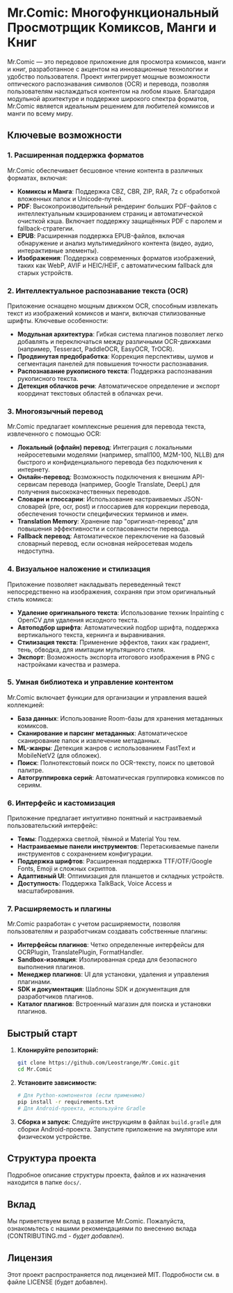 # Mr.Comic: Многофункциональный Просмотрщик Комиксов, Манги и Книг

Mr.Comic — это передовое приложение для просмотра комиксов, манги и книг, разработанное с акцентом на инновационные технологии и удобство пользователя. Проект интегрирует мощные возможности оптического распознавания символов (OCR) и перевода, позволяя пользователям наслаждаться контентом на любом языке. Благодаря модульной архитектуре и поддержке широкого спектра форматов, Mr.Comic является идеальным решением для любителей комиксов и манги по всему миру.

## Ключевые возможности

### 1. Расширенная поддержка форматов

Mr.Comic обеспечивает бесшовное чтение контента в различных форматах, включая:

-   **Комиксы и Манга**: Поддержка CBZ, CBR, ZIP, RAR, 7z с обработкой вложенных папок и Unicode-путей.
-   **PDF**: Высокопроизводительный рендеринг больших PDF-файлов с интеллектуальным кэшированием страниц и автоматической очисткой кэша. Включает поддержку защищённых PDF с паролем и fallback-стратегии.
-   **EPUB**: Расширенная поддержка EPUB-файлов, включая обнаружение и анализ мультимедийного контента (видео, аудио, интерактивные элементы).
-   **Изображения**: Поддержка современных форматов изображений, таких как WebP, AVIF и HEIC/HEIF, с автоматическим fallback для старых устройств.

### 2. Интеллектуальное распознавание текста (OCR)

Приложение оснащено мощным движком OCR, способным извлекать текст из изображений комиксов и манги, включая стилизованные шрифты. Ключевые особенности:

-   **Модульная архитектура**: Гибкая система плагинов позволяет легко добавлять и переключаться между различными OCR-движками (например, Tesseract, PaddleOCR, EasyOCR, TrOCR).
-   **Продвинутая предобработка**: Коррекция перспективы, шумов и сегментация панелей для повышения точности распознавания.
-   **Распознавание рукописного текста**: Поддержка распознавания рукописного текста.
-   **Детекция облачков речи**: Автоматическое определение и экспорт координат текстовых областей в облачках речи.

### 3. Многоязычный перевод

Mr.Comic предлагает комплексные решения для перевода текста, извлеченного с помощью OCR:

-   **Локальный (офлайн) перевод**: Интеграция с локальными нейросетевыми моделями (например, small100, M2M-100, NLLB) для быстрого и конфиденциального перевода без подключения к интернету.
-   **Онлайн-перевод**: Возможность подключения к внешним API-сервисам перевода (например, Google Translate, DeepL) для получения высококачественных переводов.
-   **Словари и глоссарии**: Использование настраиваемых JSON-словарей (pre, ocr, post) и глоссариев для коррекции перевода, обеспечения точности специфических терминов и имен.
-   **Translation Memory**: Хранение пар "оригинал-перевод" для повышения эффективности и согласованности перевода.
-   **Fallback перевод**: Автоматическое переключение на базовый словарный перевод, если основная нейросетевая модель недоступна.

### 4. Визуальное наложение и стилизация

Приложение позволяет накладывать переведенный текст непосредственно на изображения, сохраняя при этом оригинальный стиль комикса:

-   **Удаление оригинального текста**: Использование техник Inpainting с OpenCV для удаления исходного текста.
-   **Автоподбор шрифта**: Автоматический подбор шрифта, поддержка вертикального текста, кернинга и выравнивания.
-   **Стилизация текста**: Применение эффектов, таких как градиент, тень, обводка, для имитации мультяшного стиля.
-   **Экспорт**: Возможность экспорта итогового изображения в PNG с настройками качества и размера.

### 5. Умная библиотека и управление контентом

Mr.Comic включает функции для организации и управления вашей коллекцией:

-   **База данных**: Использование Room-базы для хранения метаданных комиксов.
-   **Сканирование и парсинг метаданных**: Автоматическое сканирование папок и извлечение метаданных.
-   **ML-жанры**: Детекция жанров с использованием FastText и MobileNetV2 (для обложек).
-   **Поиск**: Полнотекстовый поиск по OCR-тексту, поиск по цветовой палитре.
-   **Автогруппировка серий**: Автоматическая группировка комиксов по сериям.

### 6. Интерфейс и кастомизация

Приложение предлагает интуитивно понятный и настраиваемый пользовательский интерфейс:

-   **Темы**: Поддержка светлой, тёмной и Material You тем.
-   **Настраиваемые панели инструментов**: Перетаскиваемые панели инструментов с сохранением конфигурации.
-   **Поддержка шрифтов**: Расширенная поддержка TTF/OTF/Google Fonts, Emoji и сложных скриптов.
-   **Адаптивный UI**: Оптимизация для планшетов и складных устройств.
-   **Доступность**: Поддержка TalkBack, Voice Access и масштабирования.

### 7. Расширяемость и плагины

Mr.Comic разработан с учетом расширяемости, позволяя пользователям и разработчикам создавать собственные плагины:

-   **Интерфейсы плагинов**: Четко определенные интерфейсы для OCRPlugin, TranslatePlugin, FormatHandler.
-   **Sandbox-изоляция**: Изолированная среда для безопасного выполнения плагинов.
-   **Менеджер плагинов**: UI для установки, удаления и управления плагинами.
-   **SDK и документация**: Шаблоны SDK и документация для разработчиков плагинов.
-   **Каталог плагинов**: Встроенный магазин для поиска и установки плагинов.

## Быстрый старт

1.  **Клонируйте репозиторий:**
    ```bash
    git clone https://github.com/Leostrange/Mr.Comic.git
    cd Mr.Comic
    ```

2.  **Установите зависимости:**
    ```bash
    # Для Python-компонентов (если применимо)
    pip install -r requirements.txt
    # Для Android-проекта, используйте Gradle
    ```

3.  **Сборка и запуск:**
    Следуйте инструкциям в файлах `build.gradle` для сборки Android-проекта. Запустите приложение на эмуляторе или физическом устройстве.

## Структура проекта

Подробное описание структуры проекта, файлов и их назначения находится в папке `docs/`.

## Вклад

Мы приветствуем вклад в развитие Mr.Comic. Пожалуйста, ознакомьтесь с нашими рекомендациями по внесению вклада (CONTRIBUTING.md - *будет добавлен*).

## Лицензия

Этот проект распространяется под лицензией MIT. Подробности см. в файле LICENSE (будет добавлен).



